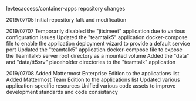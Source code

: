 levtecaccess/container-apps repository changes

2019/07/05
Initial repository falk and modification

2019/07/07
Temporarily disabled the "jitsimeet" application due to various configuration issues
Updated the "teamtalk5" application docker-compose file to enable the application deployment wizard to provide a default service port
Updated the "teamtalk5" application docker-compose file to expose the TeamTalk5 server root directory as a mounted volume
Added the "data" and "data/tt5srv" placeholder directories to the "teamtalk" application

2019/07/08
Added Mattermost Enterprise Edition to the applications list
Added Mattermost Team Edition to the applications list
Updated various application-specific resources
Unified various code assets to improve development standards and code consistancy
